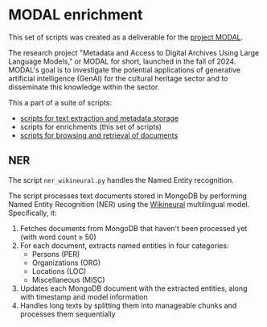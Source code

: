 # MODAL enrichment

This set of scripts was created as a deliverable for the [project MODAL](https://advn.be/nl/over-advn/projecten/modal-project).

The research project "Metadata and Access to Digital Archives Using Large Language Models," or MODAL for short, launched in the fall of 2024. MODAL's goal is to investigate the potential applications of generative artificial intelligence (GenAI) for the cultural heritage sector and to disseminate this knowledge within the sector.

This a part of a suite of scripts:

* [scripts for text extraction and metadata storage](https://github.com/hvanstappen/MODAL_textdatabase/)
* scripts for enrichments (this set of scripts)
* [scripts for browsing and retrieval of documents]()

## NER
The script `ner_wikineural.py` handles the Named Entity recognition.

The script processes text documents stored in MongoDB by performing Named Entity Recognition (NER) using the [Wikineural](https://huggingface.co/Babelscape/wikineural-multilingual-ner) multilingual model. Specifically, it:

1. Fetches documents from MongoDB that haven't been processed yet (with word count ≥ 50)
2. For each document, extracts named entities in four categories:
   - Persons (PER)
   - Organizations (ORG)
   - Locations (LOC)
   - Miscellaneous (MISC)
3. Updates each MongoDB document with the extracted entities, along with timestamp and model information
4. Handles long texts by splitting them into manageable chunks and processes them sequentially


